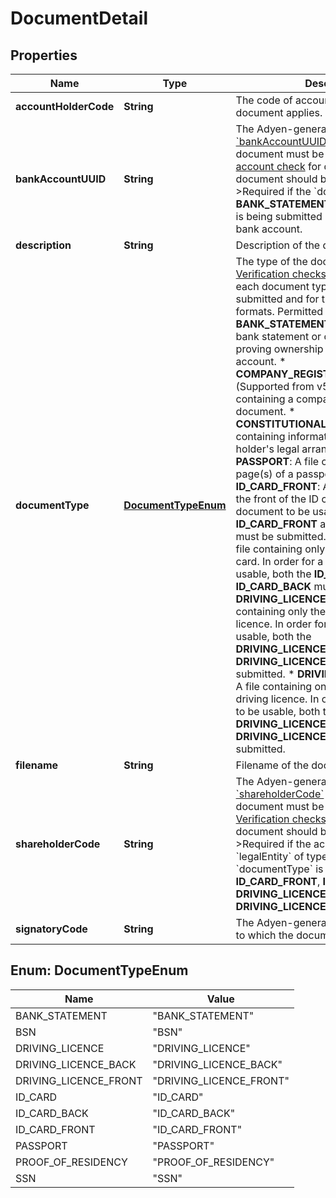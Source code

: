 

# DocumentDetail


## Properties

| Name | Type | Description | Notes |
|------------ | ------------- | ------------- | -------------|
|**accountHolderCode** | **String** | The code of account holder, to which the document applies. |  [optional] |
|**bankAccountUUID** | **String** | The Adyen-generated [&#x60;bankAccountUUID&#x60;](https://docs.adyen.com/api-explorer/#/Account/latest/post/createAccountHolder__resParam_accountHolderDetails-bankAccountDetails-bankAccountUUID) to which the document must be linked. Refer to [Bank account check](https://docs.adyen.com/marketplaces-and-platforms/classic/verification-checks/bank-account-check#uploading-a-bank-statement) for details on when a document should be submitted. &gt;Required if the &#x60;documentType&#x60; is **BANK_STATEMENT**, where a document is being submitted in order to verify a bank account.  |  [optional] |
|**description** | **String** | Description of the document. |  [optional] |
|**documentType** | [**DocumentTypeEnum**](#DocumentTypeEnum) | The type of the document. Refer to [Verification checks](https://docs.adyen.com/marketplaces-and-platforms/classic/verification-checks) for details on when each document type should be submitted and for the accepted file formats.  Permitted values: * **BANK_STATEMENT**: A file containing a bank statement or other document proving ownership of a specific bank account. * **COMPANY_REGISTRATION_SCREENING** (Supported from v5 and later): A file containing a company registration document. * **CONSTITUTIONAL_DOCUMENT**: A file containing information about the account holder&#39;s legal arrangement. * **PASSPORT**: A file containing the identity page(s) of a passport. * **ID_CARD_FRONT**: A file containing only the front of the ID card. In order for a document to be usable, both the **ID_CARD_FRONT** and **ID_CARD_BACK** must be submitted. * **ID_CARD_BACK**: A file containing only the back of the ID card. In order for a document to be usable, both the **ID_CARD_FRONT** and **ID_CARD_BACK** must be submitted. * **DRIVING_LICENCE_FRONT**: A file containing only the front of the driving licence. In order for a document to be usable, both the **DRIVING_LICENCE_FRONT** and **DRIVING_LICENCE_BACK** must be submitted. * **DRIVING_LICENCE_BACK**: A file containing only the back of the driving licence. In order for a document to be usable, both the **DRIVING_LICENCE_FRONT** and **DRIVING_LICENCE_FRONT** must be submitted.  |  |
|**filename** | **String** | Filename of the document. |  [optional] |
|**shareholderCode** | **String** | The Adyen-generated [&#x60;shareholderCode&#x60;](https://docs.adyen.com/api-explorer/#/Account/latest/post/createAccountHolder__resParam_accountHolderDetails-businessDetails-shareholders-shareholderCode) to which the document must be linked. Refer to [Verification checks](https://docs.adyen.com/marketplaces-and-platforms/classic/verification-checks) for details on when a document should be submitted. &gt;Required if the account holder has a &#x60;legalEntity&#x60; of type **Business** and the &#x60;documentType&#x60; is either **PASSPORT**, **ID_CARD_FRONT**, **ID_CARD_BACK**, **DRIVING_LICENCE_FRONT**, or **DRIVING_LICENCE_BACK**.  |  [optional] |
|**signatoryCode** | **String** | The Adyen-generated [&#x60;signatoryCode&#x60;](https://docs.adyen.com/api-explorer/#/Account/v6/post/createAccountHolder__resParam_accountHolderDetails-businessDetails-signatories-signatoryCode) to which the document must be linked. |  [optional] |



## Enum: DocumentTypeEnum

| Name | Value |
|---- | -----|
| BANK_STATEMENT | &quot;BANK_STATEMENT&quot; |
| BSN | &quot;BSN&quot; |
| DRIVING_LICENCE | &quot;DRIVING_LICENCE&quot; |
| DRIVING_LICENCE_BACK | &quot;DRIVING_LICENCE_BACK&quot; |
| DRIVING_LICENCE_FRONT | &quot;DRIVING_LICENCE_FRONT&quot; |
| ID_CARD | &quot;ID_CARD&quot; |
| ID_CARD_BACK | &quot;ID_CARD_BACK&quot; |
| ID_CARD_FRONT | &quot;ID_CARD_FRONT&quot; |
| PASSPORT | &quot;PASSPORT&quot; |
| PROOF_OF_RESIDENCY | &quot;PROOF_OF_RESIDENCY&quot; |
| SSN | &quot;SSN&quot; |



